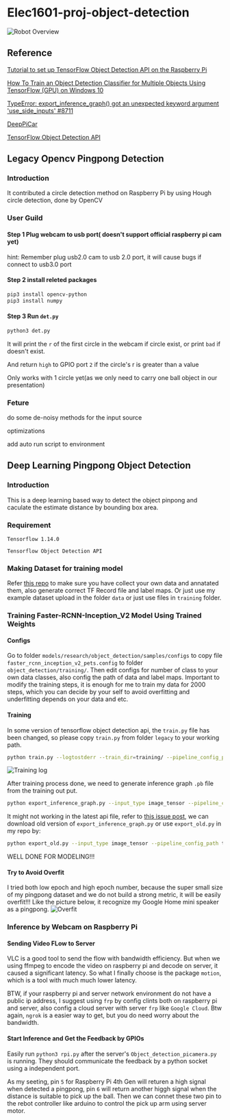 # Elec1601-proj-object-detection

![Robot Overview](https://github.com/Hansxsourse/Elec1601-proj-object-detection/blob/main/image/robot.jpg)

## Reference
[Tutorial to set up TensorFlow Object Detection API on the Raspberry Pi](https://github.com/EdjeElectronics/TensorFlow-Object-Detection-on-the-Raspberry-Pi#6-detect-objects)

[How To Train an Object Detection Classifier for Multiple Objects Using TensorFlow (GPU) on Windows 10](https://github.com/EdjeElectronics/TensorFlow-Object-Detection-API-Tutorial-Train-Multiple-Objects-Windows-10)

[TypeError: export_inference_graph() got an unexpected keyword argument 'use_side_inputs' #8711](https://github.com/tensorflow/models/issues/8711)

[DeepPiCar](https://github.com/dctian/DeepPiCar)

[TensorFlow Object Detection API](https://github.com/tensorflow/models/tree/master/research/object_detection)

## Legacy Opencv Pingpong Detection

### Introduction
It contributed a circle detection method on Raspberry Pi by using Hough circle detection, done by OpenCV

### User Guild

#### Step 1 Plug webcam to usb port( doesn't support official raspberry pi cam yet)
hint: Remember plug usb2.0 cam to usb 2.0 port, it will cause bugs if connect to usb3.0 port

#### Step 2 install releted packages
```bash
pip3 install opencv-python
pip3 install numpy
```

#### Step 3 Run `det.py`
```bash
python3 det.py
```
It will print the `r` of the first circle in the webcam if circle exist, or print `bad` if doesn't exist.

And return `high` to GPIO port `2` if the circle's r is greater than a value

Only works with 1 circle yet(as we only need to carry one ball object in our presentation)

### Feture
do some de-noisy methods for the input source

optimizations

add auto run script to environment 

## Deep Learning Pingpong Object Detection

### Introduction

This is a deep learning based way to detect the object pinpong and caculate the estimate distance by bounding box area.

### Requirement
`Tensorflow 1.14.0`

`Tensorflow Object Detection API`

### Making Dataset for training model

Refer [this repo](https://github.com/EdjeElectronics/TensorFlow-Object-Detection-API-Tutorial-Train-Multiple-Objects-Windows-10) to make sure you have collect your own data and annatated them, also generate correct TF Record file and label maps. Or just use my example dataset upload in the folder `data` or just use files in `training` folder.

### Training Faster-RCNN-Inception_V2 Model Using Trained Weights

#### Configs

Go to folder `models/research/object_detection/samples/configs` to copy file `faster_rcnn_inception_v2_pets.config` to folder `object_detection/training/`. Then edit configs for number of class to your own data classes, also config the path of data and label maps. Important to modify the training steps, it is enough for me to train my data for 2000 steps, which you can decide by your self to avoid overfitting and underfitting depends on your data and etc.

#### Training

In some version of tensorflow object detection api, the `train.py` file has been changed, so please copy `train.py` from folder `legacy` to your working path.

```bash
python train.py --logtostderr --train_dir=training/ --pipeline_config_path=training/faster_rcnn_inception_v2_pets.config
```
![Training log](https://github.com/Hansxsourse/Elec1601-proj-object-detection/blob/main/image/Training_Progress.png)


After training process done, we need to generate inference graph `.pb` file from the training out put. 

```bash
python export_inference_graph.py --input_type image_tensor --pipeline_config_path training/faster_rcnn_inception_v2_pets.config --trained_checkpoint_prefix training/model.ckpt-XXXX --output_directory inference_graph
```

It might not working in the latest api file, refer to [this issue post](https://github.com/tensorflow/models/issues/8711#issuecomment-647141998), we can download old version of `export_inference_graph.py` or use `export_old.py` in my repo by:

```bash
python export_old.py --input_type image_tensor --pipeline_config_path training/faster_rcnn_inception_v2_pets.config --checkpoint_path training/model.ckpt-XXXX(THE BEST STEP NUMBER) --inference_graph_path output_inference_graph.pb
```

WELL DONE FOR MODELING!!!

#### Try to Avoid Overfit

I tried both low epoch and high epoch number, because the super small size of my pingpong dataset and we do not build a strong metric, it will be easily overfit!!! Like the picture below, it recognize my Google Home mini speaker as a pingpong.
![Overfit](https://github.com/Hansxsourse/Elec1601-proj-object-detection/blob/main/image/Screenshot%20from%202020-11-09%2001-07-46.png)


### Inference by Webcam on Raspberry Pi

####  Sending Video FLow to Server
VLC is a good tool to send the flow with bandwidth efficiency. But when we using ffmpeg to encode the video on raspberry pi and decode on server, it caused a significant latency. So what I finally choose is the package `motion`, which is a tool with much much lower latency.

BTW, if your raspberry pi and server network environment do not have a public ip address, I suggest using `frp` by config clints both on raspberry pi and server, also config a cloud server with server `frp` like `Google Cloud`. Btw again, `ngrok` is a easier way to get, but you do need worry about the bandwidth.

#### Start Inference and Get the Feedback by GPIOs
Easily run `python3 rpi.py` after the server's `Object_detection_picamera.py` is running. They should communicate the feedback by a python socket using a independent port.

As my seeting, pin `5` for Raspberry Pi 4th Gen will returen a high signal when detected a pingpong, pin `6` will return another higgh signal when the distance is suitable to pick up the ball. Then we can connet these two pin to the rebot controller like arduino to control the pick up arm using server motor. 





